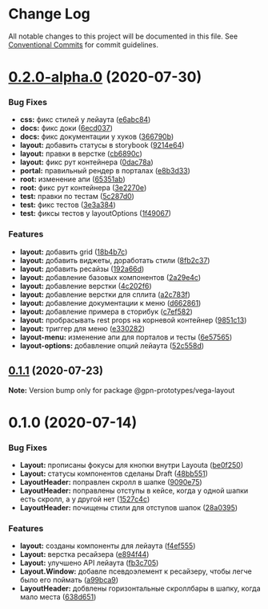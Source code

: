 # Change Log

All notable changes to this project will be documented in this file.
See [Conventional Commits](https://conventionalcommits.org) for commit guidelines.

# [0.2.0-alpha.0](https://github.com/gpn-prototypes/vega-ui/compare/@gpn-prototypes/vega-layout@0.1.1...@gpn-prototypes/vega-layout@0.2.0-alpha.0) (2020-07-30)


### Bug Fixes

* **css:** фикс стилей у лейаута ([e6abc84](https://github.com/gpn-prototypes/vega-ui/commit/e6abc8443bd88e5753c7c4cd070a502487028c79))
* **docs:** фикс доки ([6ecd037](https://github.com/gpn-prototypes/vega-ui/commit/6ecd037a1b535cc95db94200973ef0675d3b2fe5))
* **docs:** фикс документации у хуков ([366790b](https://github.com/gpn-prototypes/vega-ui/commit/366790bc217bbd1db5dcbd153c3bb0371daa9388))
* **layout:** добавить статусы в storybook ([9214e64](https://github.com/gpn-prototypes/vega-ui/commit/9214e647454122bc7de9a340c4e42fe60a752158))
* **layout:** правки в верстке ([cb6890c](https://github.com/gpn-prototypes/vega-ui/commit/cb6890c6b388f294424d66cafdc14c8e571e0c05))
* **layout:** фикс рут контейнера ([0dac78a](https://github.com/gpn-prototypes/vega-ui/commit/0dac78a1cfabdca36ef1819b8baa56897491f98a))
* **portal:** правильный рендер в порталах ([e8b3d33](https://github.com/gpn-prototypes/vega-ui/commit/e8b3d33e80360b900016d837b7c38746d2ce8730))
* **root:** изменение апи ([65351ab](https://github.com/gpn-prototypes/vega-ui/commit/65351ab26d7cd2dd66288a7393abb9823dd94878))
* **root:** фикс рут контейнера ([3e2270e](https://github.com/gpn-prototypes/vega-ui/commit/3e2270e610c2e63e07792be4f81ce856eec8751e))
* **test:** правки по тестам ([5c287d0](https://github.com/gpn-prototypes/vega-ui/commit/5c287d0a46b54c8a7e3adbfe25c4e2f30636f6c3))
* **test:** фикс тестов ([3e3a384](https://github.com/gpn-prototypes/vega-ui/commit/3e3a38489c3c0affa3910bf86fcc4dc6e25d80a3))
* **test:** фиксы тестов у layoutOptions ([1f49067](https://github.com/gpn-prototypes/vega-ui/commit/1f490674290f88f086489d70daa333f3ed6ac61e))


### Features

* **layout:** добавить grid ([18b4b7c](https://github.com/gpn-prototypes/vega-ui/commit/18b4b7c9774e66f55dde30e3f2e503ad584ec3d7))
* **layout:** добавить виджеты, доработать стили ([8fb2c37](https://github.com/gpn-prototypes/vega-ui/commit/8fb2c3708bb24667b358fffcc21ac9ac58b0f859))
* **layout:** добавить ресайзы ([192a66d](https://github.com/gpn-prototypes/vega-ui/commit/192a66d2781b8f34e7013ce1f7364135df91c399))
* **layout:** добавление базовых компонентов ([2a29e4c](https://github.com/gpn-prototypes/vega-ui/commit/2a29e4c18ddeeb9a20f50bf3bb201ca7a9a46e2a))
* **layout:** добавление верстки ([4c202f6](https://github.com/gpn-prototypes/vega-ui/commit/4c202f6ab38332fb290c4c135d7d7d49fc974a58))
* **layout:** добавление верстки для сплита ([a2c783f](https://github.com/gpn-prototypes/vega-ui/commit/a2c783f94af75cb8917a483df059fed0700d9606))
* **layout:** добавление документации к меню ([d662861](https://github.com/gpn-prototypes/vega-ui/commit/d662861b83b040fccab33a88fc35dda00977d2f3))
* **layout:** добавление примера в сторибук ([c7ef582](https://github.com/gpn-prototypes/vega-ui/commit/c7ef5826ff1a40faebdd35820db1936fe1617853))
* **layout:** пробрасывать rest props на корневой контейнер ([9851c13](https://github.com/gpn-prototypes/vega-ui/commit/9851c13dd17980221326c8bb0b2e1bbfe8ba8146))
* **layout:** триггер для меню ([e330282](https://github.com/gpn-prototypes/vega-ui/commit/e3302829cecb6d546d4c27558bfd11715a7d7484))
* **layout-menu:** изменение апи для порталов и тесты ([6e57565](https://github.com/gpn-prototypes/vega-ui/commit/6e575659e0fbbcb13e2054adb7fc73b41efddb4f))
* **layout-options:** добавление опций лейаута ([52c558d](https://github.com/gpn-prototypes/vega-ui/commit/52c558d7d6018eb7e2c9fa29a920c55e9a9ed796))





## [0.1.1](https://github.com/gpn-prototypes/vega-ui/compare/@gpn-prototypes/vega-layout@0.1.0...@gpn-prototypes/vega-layout@0.1.1) (2020-07-23)

**Note:** Version bump only for package @gpn-prototypes/vega-layout





# 0.1.0 (2020-07-14)


### Bug Fixes

* **Layout:** прописаны фокусы для кнопки внутри Layouta ([be0f250](https://github.com/gpn-prototypes/vega-ui/commit/be0f2504c548bb210d48caecdae96c002d03c998))
* **Layout:** статусы компонентов сделаны Draft ([48bb551](https://github.com/gpn-prototypes/vega-ui/commit/48bb5511fe472290f6792ba2142825f81443dfb5))
* **LayoutHeader:** поправлен скролл в шапке ([9090e75](https://github.com/gpn-prototypes/vega-ui/commit/9090e755e94310a6095511152c1c5580a9352a95))
* **LayoutHeader:** поправлены отступы в кейсе, когда у одной шапки есть скролл, а у другой нет ([1527c4c](https://github.com/gpn-prototypes/vega-ui/commit/1527c4ca8fe344d16deab9da2a4e07332188f128))
* **LayoutHeader:** почищены стили для отступов шапок ([28a0395](https://github.com/gpn-prototypes/vega-ui/commit/28a039553b64ee871f8e482c8e87d08ebdc5ad6f))


### Features

* **layout:** созданы компоненты для лейаута ([f4ef555](https://github.com/gpn-prototypes/vega-ui/commit/f4ef555cb09b73a923ebef12e444566906837406))
* **Layout:** верстка ресайзера ([e894f44](https://github.com/gpn-prototypes/vega-ui/commit/e894f44e893cf6b385f45e38ba0b1ce70d975ff7))
* **Layout:** улучшено API лейаута ([fb3c705](https://github.com/gpn-prototypes/vega-ui/commit/fb3c70544826bf2dda3a5c3bfad7fb9d6d6912c7))
* **Layout.Window:** добавле псевдоэлемент к ресайзеру, чтобы легче было его поймать ([a99bca9](https://github.com/gpn-prototypes/vega-ui/commit/a99bca9e58ee83f2a1f0eca7e9c65e790f924fc6))
* **LayoutHeader:** добвлены горизонтальные скроллбары в шапку, когда мало места ([638d651](https://github.com/gpn-prototypes/vega-ui/commit/638d651776491475be9b89e8ca53ef3c5714da22))
